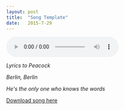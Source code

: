 ```yaml
---
layout:	post
title:	"Song Template"
date:	2015-7-29
---
```

<p><audio controls="controls" preload="metadata">
<source src="/media/Peacock.mp3" type="audio/mpeg">
Sorry, your browser failed to load the HTML5 audio player.
</audio></p>

*Lyrics to Peacock*

*Berlin, Berlin*

*He's the only one who knows the words*

<a href="/media/Peacock.mp3">Download song here</a>
